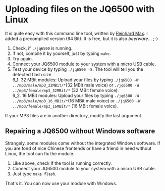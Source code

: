 # Uploading files on the JQ6500 with Linux

It is quite easy with this command line tool, written by [Reinhard Max](https://chiselapp.com/user/rmax/repository/jq6500).  I added a precompiled version (64 Bit). It is free, but it is also *beerware*... ;-)  

1. Check, if ``` ./jq6500 ``` is running.  
2. If not, compile it by yourself, just by typing ``` make ```. 
3. Try again.
4. Connect your JQ6500 module to your system with a micro USB cable. 
5. Test your device by typing  ``` ./jq6500 -S ```. The tool will tell you the detected flash size.  
6_1. 32 MBit modules: Upload your files by typing ``` ./jq6500 -W ../mp3/male/mp3_32MBit/* ```(32 MBit male voice)  or ``` ./jq6500 -W ../mp3/female/mp3_32MBit/* ``` (32 MBit female voice).  
6_2. 16 MBit modules: Upload your files by typing ``` ./jq6500 -W ../mp3/male/mp3_16_MBit/* ```(16 MBit male voice)  or ``` ./jq6500 -W ../mp3/female/mp3_16MBit/* ``` (16 MBit female voice). 

If your MP3 files are in another directory, modify the last argument.  

## Repairing a JQ6500 without Windows software
  
Strangely, some modules come without the integrated Windows software. If you are fond of nice Chinese frontends or have a friend in need without Linux, the tool can fix the module.

1. Like above, check if the tool is running correctly.  
2. Connect your JQ6500 module to your system with a micro USB cable.  
3. Just type ``` make flash ```. 

That's it. You can now use your module with Windows.  


